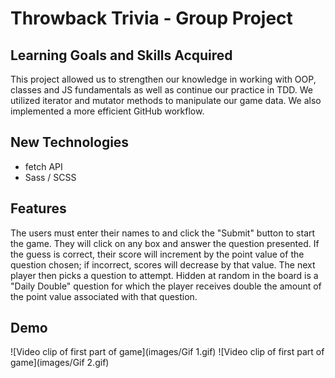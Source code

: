 # Throwback Trivia - Group Project

## Learning Goals and Skills Acquired

This project allowed us to strengthen our knowledge in working with OOP, classes and JS fundamentals as well as continue our practice in TDD. We utilized iterator and mutator methods to manipulate our game data. We also implemented a more efficient GitHub workflow.

## New Technologies

* fetch API
* Sass / SCSS

## Features

The users must enter their names to and click the "Submit" button to start the game. They will click on any box and answer the question presented. If the guess is correct, their score will increment by the point value of the question chosen; if incorrect, scores will decrease by that value. The next player then picks a question to attempt. Hidden at random in the board is a "Daily Double" question for which the player receives double the amount of the point value associated with that question.

## Demo

![Video clip of first part of game](images/Gif 1.gif)
![Video clip of first part of game](images/Gif 2.gif)
